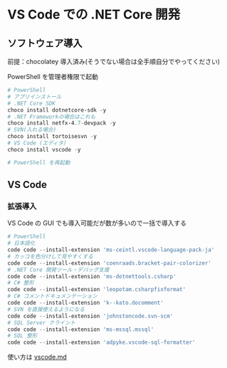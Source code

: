 # VS Code での .NET Core 開発

## ソフトウェア導入

前提：chocolatey 導入済み(そうでない場合は全手順自分でやってください)

PowerShell を管理者権限で起動

```powershell
# PowerShell
# アプリインストール
# .NET Core SDK
choco install dotnetcore-sdk -y
# .NET Frameworkの場合はこれも
choco install netfx-4.7-devpack -y
# SVN(入れる場合)
choco install tortoisesvn -y
# VS Code (エディタ)
choco install vscode -y

# PowerShell を再起動

```

## VS Code

### 拡張導入

VS Code の GUI でも導入可能だが数が多いので一括で導入する

```powershell
# PowerShell
# 日本語化
code code --install-extension 'ms-ceintl.vscode-language-pack-ja'
# カッコを色分けして見やすくする
code code --install-extension 'coenraads.bracket-pair-colorizer'
# .NET Core 開発ツール・デバッグ支援
code code --install-extension 'ms-dotnettools.csharp'
# C# 整形
code code --install-extension 'leopotam.csharpfixformat'
# C# コメントドキュメンテーション
code code --install-extension 'k--kato.docomment'
# SVN を直接使えるようになる
code code --install-extension 'johnstoncode.svn-scm'
# SQL Server クライント
code code --install-extension 'ms-mssql.mssql'
# SQL 整形
code code --install-extension 'adpyke.vscode-sql-formatter'

```

使い方は [vscode.md](vscode.md)
